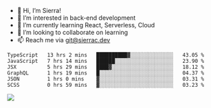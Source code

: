 - 👋 Hi, I’m Sierra!
- 👀 I’m interested in back-end development
- 🌱 I’m currently learning React, Serverless, Cloud
- 💞️ I’m looking to collaborate on learning
- 📫 Reach me via git@sierrac.dev

<!--START_SECTION:waka-->

```text
TypeScript   13 hrs 2 mins   ██████████▓░░░░░░░░░░░░░░   43.05 %
JavaScript   7 hrs 14 mins   ██████░░░░░░░░░░░░░░░░░░░   23.90 %
JSX          5 hrs 29 mins   ████▓░░░░░░░░░░░░░░░░░░░░   18.12 %
GraphQL      1 hrs 19 mins   █░░░░░░░░░░░░░░░░░░░░░░░░   04.37 %
JSON         1 hrs 0 mins    ▓░░░░░░░░░░░░░░░░░░░░░░░░   03.31 %
SCSS         0 hrs 59 mins   ▓░░░░░░░░░░░░░░░░░░░░░░░░   03.23 %
```

<!--END_SECTION:waka-->


![](https://hit.yhype.me/github/profile?user_id=7351311)
